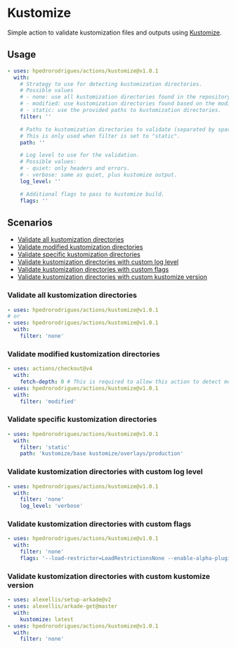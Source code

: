 # Kustomize

Simple action to validate kustomization files and outputs using [Kustomize].

## Usage

```yaml
- uses: hpedrorodrigues/actions/kustomize@v1.0.1
  with:
    # Strategy to use for detecting kustomization directories.
    # Possible values
    # - none: use all kustomization directories found in the repository.
    # - modified: use kustomization directories found based on the modified files.
    # - static: use the provided paths to kustomization directories.
    filter: ''

    # Paths to kustomization directories to validate (separated by space).
    # This is only used when filter is set to "static".
    path: ''

    # Log level to use for the validation.
    # Possible values:
    # - quiet: only headers and errors.
    # - verbose: same as quiet, plus kustomize output.
    log_level: ''

    # Additional flags to pass to kustomize build.
    flags: ''
```

## Scenarios

- [Validate all kustomization directories](#validate-all-kustomization-directories)
- [Validate modified kustomization directories](#validate-modified-kustomization-directories)
- [Validate specific kustomization directories](#validate-specific-kustomization-directories)
- [Validate kustomization directories with custom log level](#validate-kustomization-directories-with-custom-log-level)
- [Validate kustomization directories with custom flags](#validate-kustomization-directories-with-custom-flags)
- [Validate kustomization directories with custom kustomize version](#validate-kustomization-directories-with-custom-kustomize-version)

### Validate all kustomization directories

```yaml
- uses: hpedrorodrigues/actions/kustomize@v1.0.1
# or
- uses: hpedrorodrigues/actions/kustomize@v1.0.1
  with:
    filter: 'none'
```

### Validate modified kustomization directories

```yaml
- uses: actions/checkout@v4
  with:
    fetch-depth: 0 # This is required to allow this action to detect modified files.
- uses: hpedrorodrigues/actions/kustomize@v1.0.1
  with:
    filter: 'modified'
```

### Validate specific kustomization directories

```yaml
- uses: hpedrorodrigues/actions/kustomize@v1.0.1
  with:
    filter: 'static'
    path: 'kustomize/base kustomize/overlays/production'
```

### Validate kustomization directories with custom log level

```yaml
- uses: hpedrorodrigues/actions/kustomize@v1.0.1
  with:
    filter: 'none'
    log_level: 'verbose'
```

### Validate kustomization directories with custom flags

```yaml
- uses: hpedrorodrigues/actions/kustomize@v1.0.1
  with:
    filter: 'none'
    flags: '--load-restrictor=LoadRestrictionsNone --enable-alpha-plugins'
```

### Validate kustomization directories with custom kustomize version

```yaml
- uses: alexellis/setup-arkade@v2
- uses: alexellis/arkade-get@master
  with:
    kustomize: latest
- uses: hpedrorodrigues/actions/kustomize@v1.0.1
  with:
    filter: 'none'
```

[Kustomize]: https://kustomize.io

